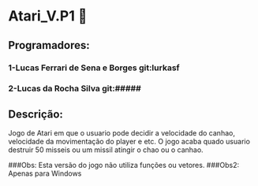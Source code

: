 # Atari_V.P1 :space_invader:
## Programadores: 
### 1-Lucas Ferrari de Sena e Borges  git:lurkasf
### 2-Lucas da Rocha Silva git:#####

## Descrição:
   Jogo de Atari em que o usuario pode decidir a velocidade do canhao,
   velocidade da movimentação do player e etc. 
   O jogo acaba quado usuario destruir 50 misseis ou um missil atingir o chao ou o canhao.

###Obs: Esta versão do jogo não utiliza funções ou vetores.
###Obs2: Apenas para Windows

